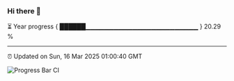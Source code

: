 ### Hi there 👋

⏳ Year progress { ██████▁▁▁▁▁▁▁▁▁▁▁▁▁▁▁▁▁▁▁▁▁▁▁▁ } 20.29 %

---

⏰ Updated on Sun, 16 Mar 2025 01:00:40 GMT

![Progress Bar CI](https://github.com/code-lakshay/GitHub-Actions-Demo/workflows/Progress%20Bar%20CI/badge.svg)
